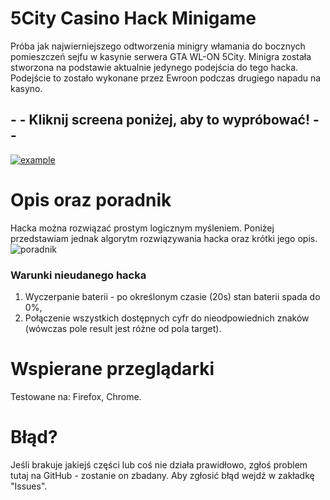 # 5City Casino Hack Minigame

Próba jak najwierniejszego odtworzenia minigry włamania do bocznych pomieszczeń sejfu w kasynie serwera GTA WL-ON 5City.
Minigra została stworzona na podstawie aktualnie jedynego podejścia do tego hacka. Podejście to zostało wykonane przez Ewroon podczas drugiego napadu na kasyno.
## - - Kliknij screena poniżej, aby to wypróbować! - - 

[![example](https://user-images.githubusercontent.com/90990679/133932960-32db9b91-c72f-4c73-aef3-69b07a6439a0.png)](https://deemor.github.io/minigameVolt/)

# Opis oraz poradnik
Hacka można rozwiązać prostym logicznym myśleniem. Poniżej przedstawiam jednak algorytm rozwiązywania hacka oraz krótki jego opis.
![poradnik](https://user-images.githubusercontent.com/90990679/133933206-731f7a9b-d8be-4e49-853e-fd838f43bbf1.png)

### Warunki nieudanego hacka 
1. Wyczerpanie baterii - po określonym czasie (20s) stan baterii spada do 0%,
2. Połączenie wszystkich dostępnych cyfr do nieodpowiednich znaków (wówczas pole result jest różne od pola target).

# Wspierane przeglądarki
Testowane na: Firefox, Chrome.

# Błąd?
Jeśli brakuje jakiejś części lub coś nie działa prawidłowo, zgłoś problem tutaj na GitHub - zostanie on zbadany.
Aby zgłosić błąd wejdź w zakładkę "Issues".
